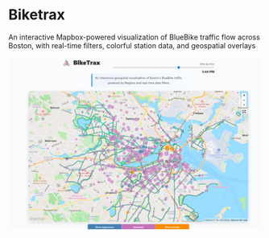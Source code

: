 # Biketrax
An interactive Mapbox-powered visualization of BlueBike traffic flow across Boston, with real-time filters, colorful station data, and geospatial overlays

![App Screenshot](Biketraxcover.png) <!-- replace with actual path if you want to show a screenshot -->

